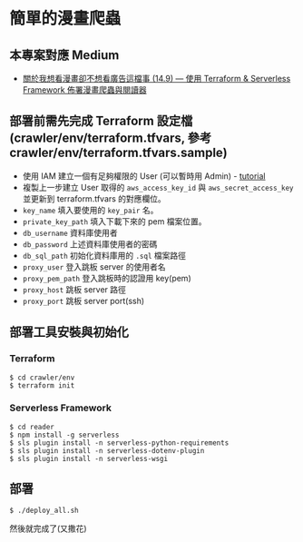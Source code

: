 # 簡單的漫畫爬蟲

## 本專案對應 Medium

-   [關於我想看漫畫卻不想看廣告這檔事 (14.9) — 使用 Terraform & Serverless Framework 佈署漫畫爬蟲與閱讀器](https://seaweed-programmer.medium.com/%E9%97%9C%E6%96%BC%E6%88%91%E6%83%B3%E7%9C%8B%E6%BC%AB%E7%95%AB%E5%8D%BB%E4%B8%8D%E6%83%B3%E7%9C%8B%E5%BB%A3%E5%91%8A%E9%80%99%E6%AA%94%E4%BA%8B-14-9-%E4%BD%BF%E7%94%A8-terraform-serverless-framework-%E4%BD%88%E7%BD%B2%E6%BC%AB%E7%95%AB%E7%88%AC%E8%9F%B2%E8%88%87%E9%96%B1%E8%AE%80%E5%99%A8-a0a858b8977d)

## 部署前需先完成 Terraform 設定檔(crawler/env/terraform.tfvars, 參考 crawler/env/terraform.tfvars.sample)

-   使用 IAM 建立一個有足夠權限的 User (可以暫時用 Admin) - [tutorial](https://docs.aws.amazon.com/systems-manager/latest/userguide/setup-create-admin-user.html)
-   複製上一步建立 User 取得的 `aws_access_key_id` 與 `aws_secret_access_key` 並更新到 terraform.tfvars 的對應欄位。
-   `key_name` 填入要使用的 `key_pair` 名。
-   `private_key_path` 填入下載下來的 pem 檔案位置。
-   `db_username` 資料庫使用者
-   `db_password` 上述資料庫使用者的密碼
-   `db_sql_path` 初始化資料庫用的 `.sql` 檔案路徑
-   `proxy_user` 登入跳板 server 的使用者名
-   `proxy_pem_path` 登入跳板時的認證用 key(pem)
-   `proxy_host` 跳板 server 路徑
-   `proxy_port` 跳板 server port(ssh)

## 部署工具安裝與初始化

### Terraform

```shell=
$ cd crawler/env
$ terraform init
```

### Serverless Framework

```shell=
$ cd reader
$ npm install -g serverless
$ sls plugin install -n serverless-python-requirements
$ sls plugin install -n serverless-dotenv-plugin
$ sls plugin install -n serverless-wsgi
```

## 部署

```shell=
$ ./deploy_all.sh
```

然後就完成了(又撒花)
